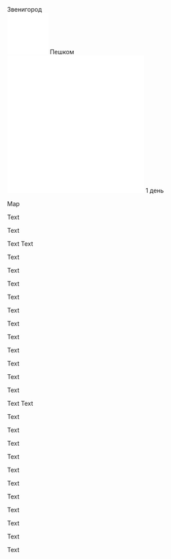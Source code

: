 
<meta property="og:title" content="Звенигород">
<meta property="og:description" content="Пешком по городу">
<meta property="og:image" content="https://andrewalevin.github.io/journeys/zvenigorod/zvenigorod-rozgd.jpg">

<link rel="stylesheet" href="../assets-custom/css/style-markdown.css">
<div class="cover-container" style="background-image: url('zvenigorod-rozgd.jpg');">
	<div class="cover-text">
		<div class="cover-title">Звенигород</div>
		<div class="cover-description">
			<div>
                <img class="cover-icon" src="../assets-custom/footsteps-96.png" loading="lazy" alt="" />
                <span>Пешком</span>
            </div>
            <div>
                <img class="cover-icon" loading="lazy" src="../assets-custom/icon_time.png" alt=""  />
                <span>1 день</span>
            </div>
		</div>
	</div>
</div>

Map

<div id="map"></div>

Text


Text 

Text
Text

Text

Text

Text

Text

Text

Text

Text

Text

Text

Text

Text

Text
Text

Text

Text

Text

Text

Text

Text

Text

Text

Text

Text

Text


<script src="https://api.mapbox.com/mapbox-gl-js/v2.14.1/mapbox-gl.js"></script>


<!-- GPX2Mapbox Script -->
<script src="assets-custom/js/gpx2mapbox.js"></script>

<script>
	initializeGPXMap({
		gpxFilePath: 'tver-konakovo/tver-toporok.gpx',
		mapHeight: '300px', // Height in px or vh
		center: [37.6173, 55.7558], // Moscow coordinates
		zoom: 6,                    // Initial zoom level
		containerId: 'map'          // Optional, if you want to change container
	});
</script>